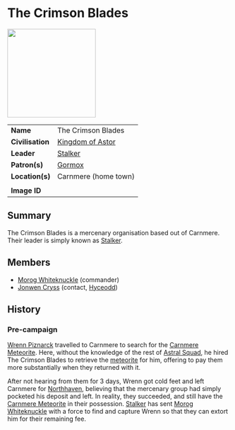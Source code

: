 # The Crimson Blades

<img src="https://raw.githubusercontent.com/jesskelsall/astarus-images/main/symbols/imageid.png" height="200" />

|||
| --- | --- |
| **Name** | The Crimson Blades | organisation.4
| **Civilisation** | [Kingdom of Astor](../../civilisations/kingdom-of-astor/kingdom-of-astor.md) |
| **Leader** | [Stalker](../../characters/stalker.md) |
| **Patron(s)** | [Gormox](../../gods/deities/gormox.md) |
| **Location(s)** | Carnmere (home town) |
|||
| **Image ID** | |

## Summary

The Crimson Blades is a mercenary organisation based out of Carnmere. Their leader is simply known as [Stalker](../../characters/stalker.md).

## Members

- [Morog Whiteknuckle](../../characters/morog-whiteknuckle.md) (commander)
- [Jonwen Cryss](../../characters/jonwen-cryss.md) (contact, [Hyceodd](../../places/settlements/towns/hyceodd.md))

## History

### Pre-campaign

[Wrenn Piznarck](../../characters/wrenn-piznarck.md) travelled to Carnmere to search for the [Carnmere Meteorite](../../items/meteoric/meteorites/carnmere-meteorite.md). Here, without the knowledge of the rest of [Astral Squad](../government/astorrel/squads/astral-squad.md), he hired The Crimson Blades to retrieve the [meteorite](../../items/meteoric/meteorite.md) for him, offering to pay them more substantially when they returned with it.

After not hearing from them for 3 days, Wrenn got cold feet and left Carnmere for [Northhaven](../../places/settlements/cities/northhaven.md), believing that the mercenary group had simply pocketed his deposit and left. In reality, they succeeded, and still have the [Carnmere Meteorite](../../items/meteoric/meteorites/carnmere-meteorite.md) in their possession. [Stalker](../../characters/stalker.md) has sent [Morog Whiteknuckle](../../characters/morog-whiteknuckle.md) with a force to find and capture Wrenn so that they can extort him for their remaining fee.
